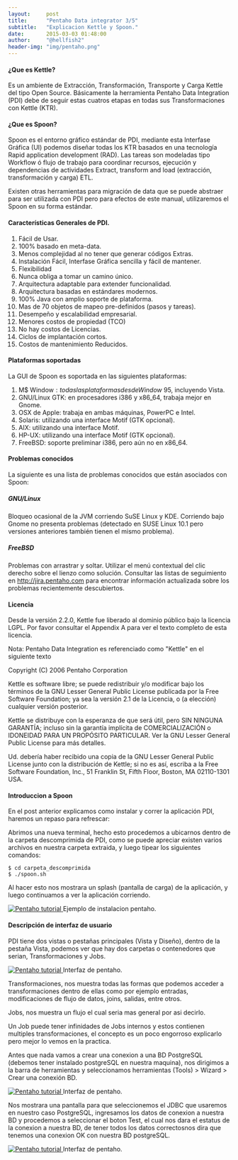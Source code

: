 ```yaml
---
layout:     post
title:      "Pentaho Data integrator 3/5"
subtitle:   "Explicacion Kettle y Spoon."
date:       2015-03-03 01:48:00
author:     "@hellfish2"
header-img: "img/pentaho.png"
---
```


#### ¿Que es Kettle?

Es un ambiente de Extracción, Transformación, Transporte y Carga Kettle del tipo Open Source. Básicamente la herramienta Pentaho Data Integration (PDI) debe de seguir estas cuatros etapas en todas sus Transformaciones con Kettle (KTR).

#### ¿Que es Spoon?

Spoon es el entorno gráfico estándar de PDI, mediante esta Interfase Gráfica (UI) podemos diseñar todas los KTR basados en una tecnología Rapid application development (RAD). Las tareas son modeladas tipo Workflow ó flujo de trabajo para coordinar recursos, ejecución y dependencias de actividades Extract, transform and load (extracción, transformación y carga) ETL.

Existen otras herramientas para migración de data que se puede abstraer para ser utilizada con PDI pero para efectos de este manual, utilizaremos el Spoon en su forma estándar.

#### Características Generales de PDI.

1. Fácil de Usar.
2. 100% basado en meta-data.
3. Menos complejidad al no tener que generar códigos Extras.
4. Instalación Fácil, Interfase Gráfica sencilla y fácil de mantener.
5. Flexibilidad
6. Nunca obliga a tomar un camino único.
7. Arquitectura adaptable para extender funcionalidad.
8. Arquitectura basadas en estándares modernos.
9. 100% Java con amplio soporte de plataforma.
10. Mas de 70 objetos de mapeo pre-definidos (pasos y tareas).
11. Desempeño y escalabilidad empresarial.
12. Menores costos de propiedad (TCO)
13. No hay costos de Licencias.
14. Ciclos de implantación cortos.
15. Costos de mantenimiento Reducidos.

#### Plataformas soportadas

La GUI de Spoon es soportada en las siguientes plataformas:

1. M$ Window$: todas las plataformas desde Window$ 95, incluyendo Vista.
2. GNU/Linux GTK: en procesadores i386 y x86_64, trabaja mejor en Gnome.
3. OSX de Apple: trabaja en ambas máquinas, PowerPC e Intel.
4. Solaris: utilizando una interface Motif (GTK opcional).
5. AIX: utilizando una interface Motif.
6. HP-UX: utilizando una interface Motif (GTK opcional).
7. FreeBSD: soporte preliminar i386, pero aún no en x86_64.

#### Problemas conocidos

La siguiente es una lista de problemas conocidos que están asociados con Spoon:

##### GNU/Linux
Bloqueo ocasional de la JVM corriendo SuSE Linux y KDE. Corriendo bajo Gnome no presenta problemas (detectado en SUSE Linux 10.1 pero versiones anteriores también tienen el mismo problema).

##### FreeBSD
Problemas con arrastrar y soltar. Utilizar el menú contextual del clic derecho sobre el lienzo como solución.
Consultar las listas de seguimiento en http://jira.pentaho.com para encontrar información actualizada sobre los problemas recientemente descubiertos.

#### Licencia

Desde la versión 2.2.0, Kettle fue liberado al dominio público bajo la licencia LGPL. Por favor consultar el Appendix A para ver el texto completo de esta licencia.

Nota: Pentaho Data Integration es referenciado como "Kettle" en el siguiente texto

Copyright (C) 2006 Pentaho Corporation

Kettle es software libre; se puede redistribuir y/o modificar bajo los términos de la GNU Lesser General Public License publicada por la Free Software Foundation; ya sea la versión 2.1 de la Licencia, o (a elección) cualquier versión posterior.

Kettle se distribuye con la esperanza de que será útil, pero SIN NINGUNA GARANTÍA; incluso sin la garantía implícita de COMERCIALIZACIÓN o IDONEIDAD PARA UN PROPÓSITO PARTICULAR. Ver la GNU Lesser General Public License para más detalles.

Ud. debería haber recibido una copia de la GNU Lesser General Public License junto con la distribución de Kettle; si no es así, escriba a la Free Software Foundation, Inc., 51 Franklin St, Fifth Floor, Boston, MA 02110-1301 USA.

#### Introduccion a Spoon

En el post anterior explicamos como instalar y correr la aplicación PDI, haremos un repaso para refrescar:

Abrimos una nueva terminal, hecho esto procedemos a ubicarnos dentro de la carpeta descomprimida de PDI, como se puede apreciar existen varios archivos en nuestra carpeta extraida, y luego tipear los siguientes comandos:

~~~
$ cd carpeta_descomprimida
$ ./spoon.sh
~~~

Al hacer esto nos mostrara un splash (pantalla de carga) de la aplicación, y luego continuamos a ver la aplicación corriendo.

<p class="centerImage">
<a href="#">
<img src="{{ site.baseurl }}/img/pentaho_2.png" alt="Pentaho tutorial">
</a>
<span class="caption text-muted">Ejemplo de instalacion pentaho.</span>
</p>

#### Descripción de interfaz de usuario

PDI tiene dos vistas o pestañas principales (Vista y Diseño), dentro de la pestaña Vista, podemos ver que hay dos carpetas o contenedores que serian, Transformaciones y Jobs.

<p class="centerImage">
<a href="#">
<img src="{{ site.baseurl }}/img/pentaho_3.png" alt="Pentaho tutorial">
</a>
<span class="caption text-muted">Interfaz de pentaho.</span>
</p>

Transformaciones, nos muestra todas las formas que podemos acceder a transformaciones dentro de ellas como por ejemplo entradas, modificaciones de flujo de datos, joins, salidas, entre otros.

Jobs, nos muestra un flujo el cual seria mas general por asi decirlo.

Un Job puede tener infinidades de Jobs internos y estos contienen multiples transformaciones, el concepto es un poco engorroso explicarlo pero mejor lo vemos en la practica.

Antes que nada vamos a crear una conexion a una BD PostgreSQL (debemos tener instalado postgreSQL en nuestra maquina), nos dirigimos a la barra de herramientas y seleccionamos herramientas (Tools) > Wizard > Crear una conexión BD.

<p class="centerImage">
<a href="#">
<img src="{{ site.baseurl }}/img/pentaho_4.png" alt="Pentaho tutorial">
</a>
<span class="caption text-muted">Interfaz de pentaho.</span>
</p>

Nos mostrara una pantalla para que seleccionemos el JDBC que usaremos en nuestro caso PostgreSQL, ingresamos los datos de conexion a nuestra BD y procedemos a seleccionar el boton Test, el cual nos dara el estatus de la conexion a nuestra BD, de tener todos los datos correctosnos dira que tenemos una conexion OK con nuestra BD postgreSQL.

<p class="centerImage">
<a href="#">
<img src="{{ site.baseurl }}/img/pentaho_5.png" alt="Pentaho tutorial">
</a>
<span class="caption text-muted">Interfaz de pentaho.</span>
</p>
